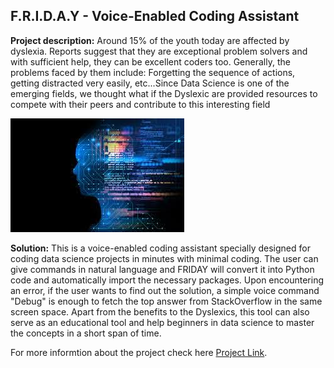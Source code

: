 ## F.R.I.D.A.Y - Voice-Enabled Coding Assistant

**Project description:** Around 15% of the youth today are affected by dyslexia. Reports suggest that they are exceptional problem solvers and with sufficient help, they can be excellent coders too. Generally, the problems faced by them include: Forgetting the sequence of actions, getting distracted very easily, etc...Since Data Science is one of the emerging fields, we thought what if the Dyslexic are provided resources to compete with their peers and contribute to this interesting field

<img src="images/friday.jpeg?raw=true"/>

**Solution:** This is a voice-enabled coding assistant specially designed for coding data science projects in minutes with minimal coding. The user can give commands in natural language and FRIDAY will convert it into Python code and automatically import the necessary packages. Upon encountering an error, if the user wants to find out the solution, a simple voice command "Debug" is enough to fetch the top answer from StackOverflow in the same screen space. Apart from the benefits to the Dyslexics, this tool can also serve as an educational tool and help beginners in data science to master the concepts in a short span of time.


For more informtion about the project check here [Project Link](https://devfolio.co/submissions/friday-1 ).
